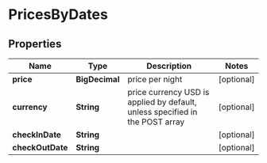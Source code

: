 

# PricesByDates


## Properties

| Name | Type | Description | Notes |
|------------ | ------------- | ------------- | -------------|
|**price** | **BigDecimal** | price per night |  [optional] |
|**currency** | **String** | price currency USD is applied by default, unless specified in the POST array |  [optional] |
|**checkInDate** | **String** |  |  [optional] |
|**checkOutDate** | **String** |  |  [optional] |



